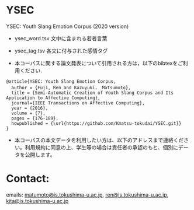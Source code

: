 # YSEC
YSEC: Youth Slang Emotion Corpus
(2020 version)

- ysec_word.tsv
  文中に含まれる若者言葉
  
- ysec_tag.tsv
  各文に付与された感情タグ
  
  
- 本コーパスに関する論文発表について引用される方は，以下のbibtexをご利用ください．

```
@article{YSEC: Youth Slang Emotion Corpus,
  author = {Fuji, Ren and Kazuyuki， Matsumoto},
  title = {Semi-Automatic Creation of Youth Slang Corpus and Its Application to Affective Computing},
  journal={IEEE Transactions on Affective Computing},
  year = {2016},
  volume = {7},
  pages = {176-189},
  howpublished = {\url{https://github.com/Kmatsu-tokudai/YSEC.git}}
}
```

- 本コーパスの本文データを利用したい方は、以下のアドレスまで連絡ください。利用規約に同意の上、学生等の場合は責任者の承認のもと、個別にデータを公開します。

# Contact:
emails: matumoto@is.tokushima-u.ac.jp, ren@is.tokushima-u.ac.jp, kita@is.tokushima-u.ac.jp
